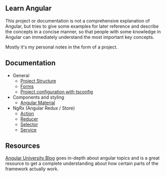 ## Learn Angular

This project or documentation is not a comprehensive explanation of Angular, but tries to give some examples for later reference and describe the concepts in a concise manner, so that people with some knowledge in Angular can immediately understand the most important key concepts.

Mostly it's my personal notes in the form of a project.

## Documentation

- General
  - [Project Structure](./general/project-structure.md)
  - [Forms](./general/forms.md)
  - [Project configuration with tsconfig](./general/tsconfig.md)
- Components and styling
  - [Angular Material](./angular-material/angular-material.md)
- NgRx (Angular Redux / Store)
  - [Action](./NgRx/actions.md)
  - [Reducer](./NgRx/reducers.md)
  - [Selector](./NgRx/selector.md)
  - [Service](./NgRx/store-service.md)

## Resources

[Angular University Blog](https://blog.angular-university.io/) goes in-depth about angular topics and is a great resource to get a complete understanding about how certain parts of the framework actually work.
